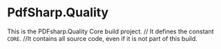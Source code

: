﻿# PdfSharp.Quality

This is the PDFsharp.Quality Core build project.
// It defines the constant `CORE`.
//It contains all source code, even if it is not part of this build.
